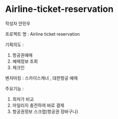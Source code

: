 # Airline-ticket-reservation
작성자 안민우

프로젝트 명 : Airline ticket reservation

기획의도 :
1. 항공권예매
2. 예매정보 조회
3. 체크인

벤치마킹 : 스카이스캐너 , 대한항공 예매

주요기능 : 
1. 최저가 비교
2. 마일리지 충전하여 바로 결제
3. 항공권정보 스크랩(항공권 장바구니)
